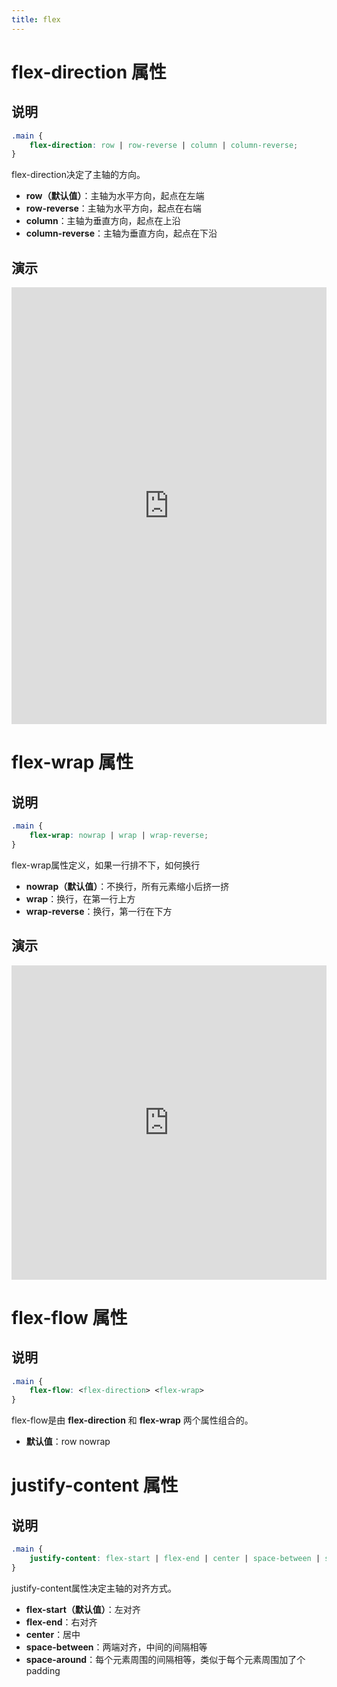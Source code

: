 ```yaml
---
title: flex
---
```


# flex-direction 属性

## 说明

```css
.main {
    flex-direction: row | row-reverse | column | column-reverse;
}
```
flex-direction决定了主轴的方向。

- **row（默认值）**：主轴为水平方向，起点在左端
- **row-reverse**：主轴为水平方向，起点在右端
- **column**：主轴为垂直方向，起点在上沿
- **column-reverse**：主轴为垂直方向，起点在下沿

## 演示

<iframe  
  width=100%
  height=699px
  src="http://localhost:3000/flex-direction.html"  
  frameborder=0  
  allowfullscreen>
</iframe>

# flex-wrap 属性

## 说明

```css
.main {
    flex-wrap: nowrap | wrap | wrap-reverse;
}
```
flex-wrap属性定义，如果一行排不下，如何换行

- **nowrap（默认值）**：不换行，所有元素缩小后挤一挤
- **wrap**：换行，在第一行上方
- **wrap-reverse**：换行，第一行在下方

## 演示

<iframe  
  width=100%
  height=503px
  src="http://localhost:3000/flex-wrap.html"  
  frameborder=0  
  allowfullscreen>
</iframe>

# flex-flow 属性

## 说明

```css
.main {
    flex-flow: <flex-direction> <flex-wrap>
}
```

flex-flow是由 **flex-direction** 和 **flex-wrap** 两个属性组合的。
- **默认值**：row nowrap

# justify-content 属性

## 说明

```css
.main {
    justify-content: flex-start | flex-end | center | space-between | space-around;
}
```

justify-content属性决定主轴的对齐方式。

- **flex-start（默认值）**：左对齐
- **flex-end**：右对齐
- **center**：居中
- **space-between**：两端对齐，中间的间隔相等
- **space-around**：每个元素周围的间隔相等，类似于每个元素周围加了个padding